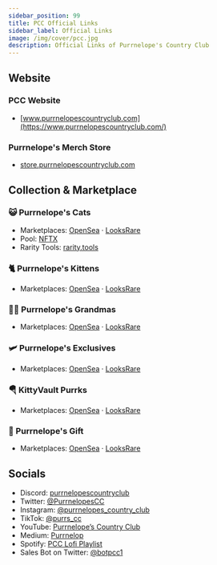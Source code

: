 ```yaml
---
sidebar_position: 99
title: PCC Official Links
sidebar_label: Official Links
image: /img/cover/pcc.jpg
description: Official Links of Purrnelope's Country Club
---
```


## Website

### PCC Website

- [www.purrnelopescountryclub.com](https://www.purrnelopescountryclub.com/)

### Purrnelope's Merch Store

- [store.purrnelopescountryclub.com](https://store.purrnelopescountryclub.com/)

## Collection & Marketplace

### 😺 Purrnelope's Cats

- Marketplaces:
  [OpenSea](https://opensea.io/collection/purrnelopes-country-club) ·
  [LooksRare](https://looksrare.org/collections/0x9759226B2F8ddEFF81583e244Ef3bd13AAA7e4A1)
- Pool: [NFTX](https://nftx.io/vault/0xe581f272706581f9dcc362df3c7934e99192c492/info/)
- Rarity Tools: [rarity.tools](https://rarity.tools/purrnelopes-country-club)

### 🐈 Purrnelope's Kittens

- Marketplaces:
  [OpenSea](https://opensea.io/collection/purrnelopes-kittens) ·
  [LooksRare](https://looksrare.org/collections/0x0c6218D95735d3E12AE7C4703106E4b8e0b61010)

### 👵🏻 Purrnelope's Grandmas

- Marketplaces:
  [OpenSea](https://opensea.io/collection/purrnelopes-grandmas) ·
  [LooksRare](https://looksrare.org/collections/0x9e5bF3026A4F77971057cad44C0B6e02EFA9a7cD)

### 🛩 Purrnelope's Exclusives

- Marketplaces:
  [OpenSea](https://opensea.io/collection/purrnelopes-exclusives) ·
  [LooksRare](https://looksrare.org/collections/0x9e8a92F833c0ae4842574cE9cC0ef4c7300Ddb12)

### 🪂 KittyVault Purrks

- Marketplaces:
  [OpenSea](https://opensea.io/collection/purrnelopes-kittybank-purrks) ·
  [LooksRare](https://looksrare.org/collections/0xda7d42b6167f1497346d7b2336a6d7a603026db1)

### 🎁 Purrnelope's Gift

- Marketplaces:
  [OpenSea](https://opensea.io/collection/purrnelopes-kittybank-purrks) ·
  [LooksRare](https://looksrare.org/collections/0x0d4790d7dce2c3474f4f6b6d7bf37bdeab651bba)

## Socials

- Discord: [purrnelopescountryclub](http://discord.gg/purrnelopescountryclub)
- Twitter: [@PurrnelopesCC](https://twitter.com/PurrnelopesCC)
- Instagram: [@purrnelopes_country_club](https://www.instagram.com/purrnelopes_country_club/)
- TikTok: [@purrs_cc](https://www.tiktok.com/@purrs_cc)
- YouTube: [Purrnelope’s Country Club](https://www.youtube.com/channel/UCDNEK69wV4wkYeIb-WTshUQ)
- Medium: [Purrnelop](https://purrnelope.medium.com/)
- Spotify: [PCC Lofi Playlist](https://open.spotify.com/playlist/37i9dQZF1DWWQRwui0ExPn)
- Sales Bot on Twitter: [@botpcc1](https://twitter.com/botpcc1)

